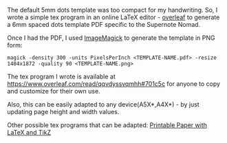 The default 5mm dots template was too compact for my handwriting.  So, I wrote a simple tex program in an online LaTeX editor - [overleaf](https://www.overleaf.com/) to generate a 6mm spaced dots template PDF specific to the Supernote Nomad.

Once I had the PDF, I used  [ImageMagick](https://imagemagick.org/) to generate the template in PNG form:

  `magick -density 300 -units PixelsPerInch <TEMPLATE-NAME.pdf> -resize 1404x1872 -quality 90 <TEMPLATE-NAME.png>`
  
The tex program I wrote is available at https://www.overleaf.com/read/qqvdyssvqmhh#701c5c for anyone to copy and customize for their own use.
  
Also, this can be easily adapted to any device(A5X*,A4X*) - by just updating page height and width values.

Other possible tex programs that can be adapted: [Printable Paper with LaTeX and TikZ](https://michaelgoerz.net/notes//printable-paper-with-latex-and-tikz/)
  
